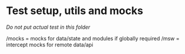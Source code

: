 # Test setup, utils and mocks

_Do not put actual test in this folder_

/mocks = mocks for data/state and modules if globally required
/msw = intercept mocks for remote data/api